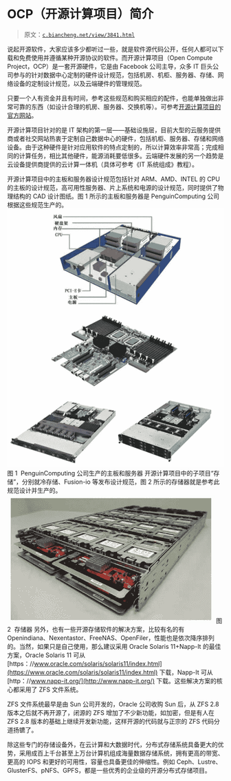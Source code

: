 # OCP（开源计算项目）简介

> 原文：[`c.biancheng.net/view/3841.html`](http://c.biancheng.net/view/3841.html)

说起开源软件，大家应该多少都听过一些，就是软件源代码公开，任何人都可以下载和免费使用并遵循某种开源协议的软件。而开源计算项目（Open Compute Project，OCP）是一套开源硬件，它是由 Facebook 公司主导，众多 IT 巨头公司参与的针对数据中心定制的硬件设计规范，包括机房、机柜、服务器、存储、网络设备的定制设计规范，以及云端硬件的管理规范。

只要一个人有资金并且有时间，参考这些规范和购买相应的配件，也能单独做出非常可靠的东西（如设计合理的机房、服务器、交换机等）。可参考[开源计算项目的官方网站](https://www.opencompute.org/)。

开源计算项目针对的是 IT 架构的第一层——基础设施层，目前大型的云服务提供商或者社交网站热衷于定制自己数据中心的硬件，包括机柜、服务器、存储和网络设备。由于这种硬件是针对应用软件的特点定制的，所以计算效率非常高；完成相同的计算任务，相比其他硬件，能源消耗要低很多。云端硬件发展的另一个趋势是云设备提供商提供的云计算一体机（具体可参考《IT 系统组成》教程）。

开源计算项目中的主板和服务器设计规范包括针对 ARM、AMD、INTEL 的 CPU 的主板的设计规范，高可用性服务器、片上系统和电源的设计规范，同时提供了物理结构的 CAD 设计图纸。图 1 所示的主板和服务器是 PenguinComputing 公司根据这些规范生产的。![PenguinComputing 公司生产的主板和服务器](img/dec796bbae08b792d57b8af568482176.png)
图 1  PenguinComputing 公司生产的主板和服务器
开源计算项目中的子项目“存储”，分别就冷存储、Fusion-io 等发布设计规范，图 2 所示的存储器就是参考此规范设计并生产的。
![存储器](img/8a006f1a1b851f195ec4e8b3bed95667.png)
图 2  存储器
另外，也有一些开源存储软件的解决方案，比较有名的有 Openindiana、Nexentastor、FreeNAS、OpenFiler，性能也是依次降序排列的。当然，如果只是自己使用，那么建议采用 Oracle Solaris 11+Napp-It 的最佳方案，Oracle Solaris 11 可从 [https：//www.oracle.com/solaris/solaris11/index.html](https://www.oracle.com/solaris/solaris11/index.html) 下载，Napp-It 可从 [http：//www.napp-it.org/](http://www.napp-it.org/) 下载。这些解决方案的核心都采用了 ZFS 文件系统。

ZFS 文件系统最早是由 Sun 公司开发的，Oracle 公司收购 Sun 后，从 ZFS 2.8 版本之后就不再开源了，闭源的 ZFS 增加了不少新功能，如加密，但是有人在 ZFS 2.8 版本的基础上继续开发新功能，这样开源的代码就与正宗的 ZFS 代码分道扬镳了。

除这些专门的存储设备外，在云计算和大数据时代，分布式存储系统具备更大的优势，采用成百上千台甚至上万台计算机组成海量数据存储系统，拥有更高的带宽、更高的 IOPS 和更好的可用性，容量也具备更佳的伸缩性。例如 Ceph、Lustre、GlusterFS、pNFS、GPFS，都是一些优秀的企业级的开源分布式存储项目。